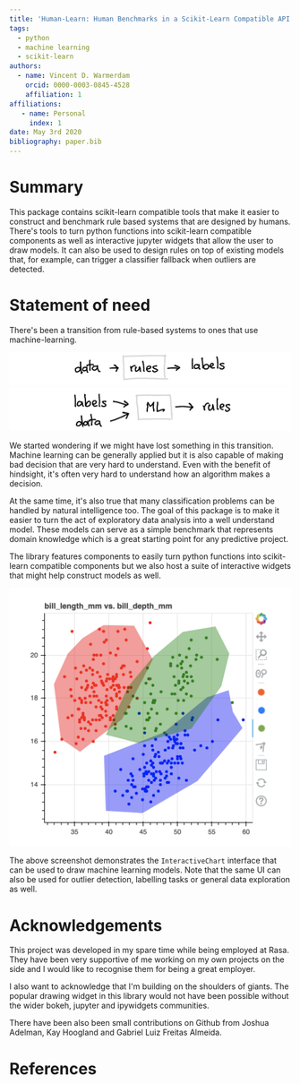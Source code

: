 ```yaml
---
title: 'Human-Learn: Human Benchmarks in a Scikit-Learn Compatible API'
tags:
  - python
  - machine learning
  - scikit-learn
authors:
  - name: Vincent D. Warmerdam
    orcid: 0000-0003-0845-4528
    affiliation: 1
affiliations:
   - name: Personal
     index: 1
date: May 3rd 2020
bibliography: paper.bib
---
```


# Summary

This package contains scikit-learn compatible tools that make it easier to construct and benchmark rule based systems that are designed by humans. There's tools to turn python functions into scikit-learn compatible components as well as interactive jupyter widgets that allow the user to draw models. It can also be used to design rules on top of existing models that, for example, can trigger a classifier fallback when outliers are detected.

# Statement of need

There's been a transition from rule-based systems to ones that use machine-learning.

![](docs/examples/rules.png)
![](docs/examples/ml.png)

We started wondering if we might have lost something in this transition. Machine learning can be generally applied but it is also capable of making bad decision that are very hard to understand. Even with the benefit of hindsight, it's often very hard to understand how an algorithm makes a decision.

At the same time, it's also true that many classification problems can be handled by natural intelligence too. The goal of this package is to make it easier to turn the act of exploratory data analysis into a well understand model. These models can serve as a simple benchmark that represents domain knowledge which is a great starting point for any predictive project.

The library features components to easily turn python functions into scikit-learn compatible components but we also host a suite of interactive widgets that might help construct models as well.

![](docs/screenshot.png)

The above screenshot demonstrates the `InteractiveChart` interface that can be used to draw machine learning models. Note that the same UI can also be used for outlier detection, labelling tasks or general data exploration as well.

# Acknowledgements

This project was developed in my spare time while being employed at Rasa. They have been very supportive of me working on my own projects on the side and I would like to recognise them for being a great employer.

I also want to acknowledge that I'm building on the shoulders of giants. The popular drawing widget in this library would not have been possible without the wider bokeh, jupyter and ipywidgets communities.

There have been also been small contributions on Github from Joshua Adelman, Kay Hoogland and Gabriel Luiz Freitas Almeida.

# References
